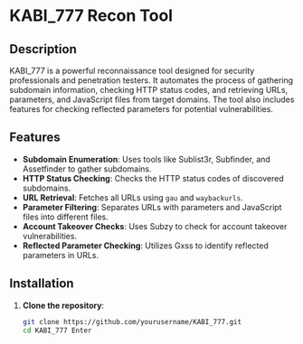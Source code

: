 # KABI_777 Recon Tool

## Description
KABI_777 is a powerful reconnaissance tool designed for security professionals and penetration testers. It automates the process of gathering subdomain information, checking HTTP status codes, and retrieving URLs, parameters, and JavaScript files from target domains. The tool also includes features for checking reflected parameters for potential vulnerabilities.

## Features
- **Subdomain Enumeration**: Uses tools like Sublist3r, Subfinder, and Assetfinder to gather subdomains.
- **HTTP Status Checking**: Checks the HTTP status codes of discovered subdomains.
- **URL Retrieval**: Fetches all URLs using `gau` and `waybackurls`.
- **Parameter Filtering**: Separates URLs with parameters and JavaScript files into different files.
- **Account Takeover Checks**: Uses Subzy to check for account takeover vulnerabilities.
- **Reflected Parameter Checking**: Utilizes Gxss to identify reflected parameters in URLs.

## Installation

1. **Clone the repository**:
   ```bash
   git clone https://github.com/yourusername/KABI_777.git
   cd KABI_777￼Enter

